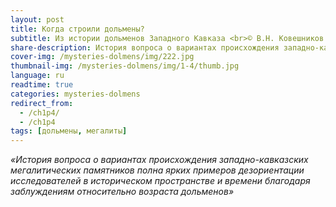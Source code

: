 ```yaml
---
layout: post
title: Когда строили дольмены?
subtitle: Из истории дольменов Западного Кавказа <br>© В.Н. Ковешников
share-description: История вопроса о вариантах происхождения западно-кавказских мегалитических памятников полна ярких примеров дезориентации исследователей в историческом пространстве и времени благодаря заблуждениям относительно возраста дольменов.
cover-img: /mysteries-dolmens/img/222.jpg
thumbnail-img: /mysteries-dolmens/img/1-4/thumb.jpg
language: ru
readtime: true
categories: mysteries-dolmens
redirect_from:
  - /ch1p4/
  - /ch1p4
tags: [дольмены, мегалиты]
---
```

_«История вопроса о вариантах происхождения западно-кавказских мегалитических памятников полна ярких примеров дезориентации исследователей в историческом пространстве и времени благодаря заблуждениям относительно возраста дольменов»_